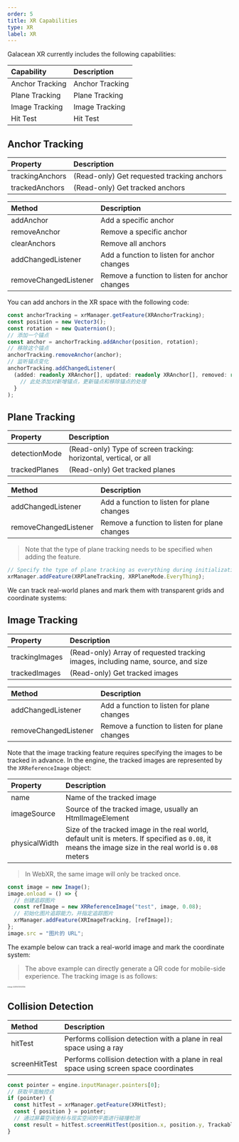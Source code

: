 ```yaml
---
order: 5
title: XR Capabilities
type: XR
label: XR
---
```


Galacean XR currently includes the following capabilities:

| Capability       | Description     |
| :--------------- | :-------------- |
| Anchor Tracking  | Anchor Tracking |
| Plane Tracking   | Plane Tracking  |
| Image Tracking   | Image Tracking  |
| Hit Test         | Hit Test        |

## Anchor Tracking

| Property         | Description                       |
| :--------------- | :-------------------------------- |
| trackingAnchors  | (Read-only) Get requested tracking anchors |
| trackedAnchors   | (Read-only) Get tracked anchors   |

| Method                 | Description                   |
| :--------------------- | :---------------------------- |
| addAnchor              | Add a specific anchor         |
| removeAnchor           | Remove a specific anchor      |
| clearAnchors           | Remove all anchors            |
| addChangedListener     | Add a function to listen for anchor changes |
| removeChangedListener  | Remove a function to listen for anchor changes |

You can add anchors in the XR space with the following code:

```typescript
const anchorTracking = xrManager.getFeature(XRAnchorTracking);
const position = new Vector3();
const rotation = new Quaternion();
// 添加一个锚点
const anchor = anchorTracking.addAnchor(position, rotation);
// 移除这个锚点
anchorTracking.removeAnchor(anchor);
// 监听锚点变化
anchorTracking.addChangedListener(
  (added: readonly XRAnchor[], updated: readonly XRAnchor[], removed: readonly XRAnchor[]) => {
    // 此处添加对新增锚点，更新锚点和移除锚点的处理
  }
);
```

## Plane Tracking

| Property       | Description                                    |
| :------------- | :--------------------------------------------- |
| detectionMode  | (Read-only) Type of screen tracking: horizontal, vertical, or all |
| trackedPlanes  | (Read-only) Get tracked planes                 |

| Method                 | Description                   |
| :--------------------- | :---------------------------- |
| addChangedListener     | Add a function to listen for plane changes |
| removeChangedListener  | Remove a function to listen for plane changes |

> Note that the type of plane tracking needs to be specified when adding the feature.

```typescript
// Specify the type of plane tracking as everything during initialization
xrManager.addFeature(XRPlaneTracking, XRPlaneMode.EveryThing);
```

We can track real-world planes and mark them with transparent grids and coordinate systems:

<playground src="xr-ar-planeTracking.ts"></playground>

## Image Tracking

| Property        | Description                                             |
| :-------------- | :------------------------------------------------------ |
| trackingImages  | (Read-only) Array of requested tracking images, including name, source, and size |
| trackedImages   | (Read-only) Get tracked images                          |

| Method                 | Description                   |
| :--------------------- | :---------------------------- |
| addChangedListener     | Add a function to listen for plane changes |
| removeChangedListener  | Remove a function to listen for plane changes |

Note that the image tracking feature requires specifying the images to be tracked in advance. In the engine, the tracked images are represented by the `XRReferenceImage` object:

| Property       | Description                                                                                                 |
| :------------- | :---------------------------------------------------------------------------------------------------------- |
| name           | Name of the tracked image                                                                                   |
| imageSource    | Source of the tracked image, usually an HtmlImageElement                                                    |
| physicalWidth  | Size of the tracked image in the real world, default unit is meters. If specified as `0.08`, it means the image size in the real world is `0.08` meters |

> In WebXR, the same image will only be tracked once.

```typescript
const image = new Image();
image.onload = () => {
  // 创建追踪图片
  const refImage = new XRReferenceImage("test", image, 0.08);
  // 初始化图片追踪能力，并指定追踪图片
  xrManager.addFeature(XRImageTracking, [refImage]);
};
image.src = "图片的 URL";
```

The example below can track a real-world image and mark the coordinate system:

<playground src="xr-ar-imageTracking.ts"></playground>

> The above example can directly generate a QR code for mobile-side experience. The tracking image is as follows:

 <img src="https://mdn.alipayobjects.com/huamei_yo47yq/afts/img/A*-MneS5WGJywAAAAAAAAAAAAADhuCAQ/original" alt="image-20231007201437362" style="zoom:20%;" />

## Collision Detection

| Method        | Description                                  |
| :------------ | :------------------------------------------- |
| hitTest       | Performs collision detection with a plane in real space using a ray |
| screenHitTest | Performs collision detection with a plane in real space using screen space coordinates |

```typescript
const pointer = engine.inputManager.pointers[0];
// 获取平面触控点
if (pointer) {
  const hitTest = xrManager.getFeature(XRHitTest);
  const { position } = pointer;
  // 通过屏幕空间坐标与现实空间的平面进行碰撞检测
  const result = hitTest.screenHitTest(position.x, position.y, TrackableType.Plane);
}
```

